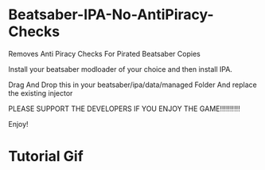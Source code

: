 # Beatsaber-IPA-No-AntiPiracy-Checks

Removes Anti Piracy Checks For Pirated Beatsaber Copies

Install your beatsaber modloader of your choice and then install IPA.

Drag And Drop this in your beatsaber/ipa/data/managed Folder And replace the existing injector 

PLEASE SUPPORT THE DEVELOPERS IF YOU ENJOY THE GAME!!!!!!!!!!

Enjoy!

# Tutorial Gif


